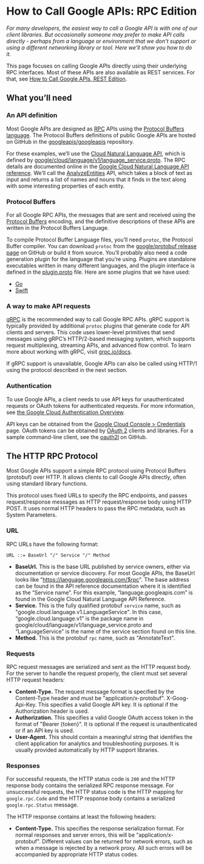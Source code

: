 # How to Call Google APIs: RPC Edition

_For many developers, the easiest way to call a Google API is with one of our client libraries. But occasionally someone may prefer to make API calls directly - perhaps from a language or environment that we don’t support or using a different networking library or tool. Here we’ll show you how to do it._

This page focuses on calling Google APIs directly using their underlying RPC interfaces. Most of these APIs are also available as REST services. For that, see [How to Call Google APIs, REST Edition](/HowToREST).


## What you’ll need

### An API definition
Most Google APIs are designed as [RPC](https://en.wikipedia.org/wiki/Remote_procedure_call) APIs using the [Protocol Buffers language](https://developers.google.com/protocol-buffers/docs/overview). The Protocol Buffers definitions of public Google APIs are hosted on GitHub in the [googleapis/googleapis](https://github.com/googleapis/googleapis) repository.

For these examples, we’ll use the [Cloud Natural Language API](https://cloud.google.com/natural-language/), which is defined by [google/cloud/language/v1/language_service.proto](https://github.com/googleapis/googleapis/blob/master/google/cloud/language/v1/language_service.proto). The RPC details are documented online in the [Google Cloud Natural Language API reference](https://cloud.google.com/natural-language/docs/reference/rpc/). We’ll call the [AnalyzeEntities](https://cloud.google.com/natural-language/docs/reference/rpc/google.cloud.language.v1#google.cloud.language.v1.LanguageService.AnalyzeEntities) API, which takes a block of text as input and returns a list of names and nouns that it finds in the text along with some interesting properties of each entity.

### Protocol Buffers 
For all Google RPC APIs, the messages that are sent and received using the [Protocol Buffers](https://developers.google.com/protocol-buffers/docs/overview) encoding, and the definitive descriptions of these APIs are written in the Protocol Buffers Language. 

To compile Protocol Buffer Language files, you’ll need `protoc`, the Protocol Buffer compiler. You can download `protoc` from the [google/protobuf release page](https://github.com/google/protobuf/releases) on GitHub or build it from source. You’ll probably also need a code generation plugin for the language that you’re using. Plugins are standalone executables written in many different languages, and the plugin interface is defined in the [plugin.proto](https://github.com/google/protobuf/blob/master/src/google/protobuf/compiler/plugin.proto) file. Here are some plugins that we have used:
- [Go](https://github.com/golang/protobuf)
- [Swift](https://github.com/apple/swift-protobuf)

### A way to make API requests
[gRPC](https://grpc.io/) is the recommended way to call Google RPC APIs. gRPC support is typically provided by additional `protoc` plugins that generate code for API clients and servers. This code uses lower-level primitives that send messages using gRPC’s HTTP/2-based messaging system, which supports request multiplexing, streaming APIs, and advanced flow control. To learn more about working with gRPC, visit [grpc.io/docs](https://grpc.io/docs).

If gRPC support is unavailable, Google APIs can also be called using HTTP/1 using the protocol described in the next section.

### Authentication
To use Google APIs, a client needs to use API keys for unauthenticated requests or OAuth tokens for authenticated requests. For more information, see [the Google Cloud Authentication Overview](https://cloud.google.com/docs/authentication/).

API keys can be obtained from the [Google Cloud Console > Credentials](http://console.cloud.google.com/apis/credentials) page. OAuth tokens can be obtained by [OAuth 2](https://oauth.net/2/) clients and libraries. For a sample command-line client, see the [oauth2l](https://github.com/google/oauth2l) on GitHub.

## The HTTP RPC Protocol
Most Google APIs support a simple RPC protocol using Protocol Buffers (protobuf) over HTTP. It allows clients to call Google APIs directly, often using standard library functions.

This protocol uses fixed URLs to specify the RPC endpoints, and passes request/response messages as HTTP request/response body using HTTP POST. It uses normal HTTP headers to pass the RPC metadata, such as System Parameters.

### URL
RPC URLs have the following format:

```
URL ::= BaseUrl "/" Service "/" Method
```
- **BaseUrl.** This is the base URL published by service owners, either via documentation or service discovery. For most Google APIs, the BaseUrl looks like "https://language.googleapis.com/$rpc". The base address can be found in the API reference documentation where it is identified as the “Service name”. For this example, “language.googleapis.com” is found in the Google Cloud Natural Language API Reference. 
- **Service.** This is the fully qualified protobuf `service` name, such as "google.cloud.language.v1.LanguageService". In this case, “google.cloud.language.v1” is the package name in google/cloud/language/v1/language_service.proto and “LanguageService” is the name of the service section found on this line.
- **Method.** This is the protobuf `rpc` name, such as "AnnotateText".

### Requests
RPC request messages are serialized and sent as the HTTP request body. For the server to handle the request properly, the client must set several HTTP request headers:
- **Content-Type.** The request message format is specified by the Content-Type header and must be "application/x-protobuf".
X-Goog-Api-Key. This specifies a valid Google API key. It is optional if the Authorization header is used.
- **Authorization.** This specifies a valid Google OAuth access token in the format of "Bearer {token}". It is optional if the request is unauthenticated or if an API key is used.
- **User-Agent.** This should contain a meaningful string that identifies the client application for analytics and troubleshooting purposes. It is usually provided automatically by HTTP support libraries.

### Responses
For successful requests, the HTTP status code is `200` and the HTTP response body contains the serialized RPC response message. For unsuccessful requests, the HTTP status code is the HTTP mapping for `google.rpc.Code` and the HTTP response body contains a serialized `google.rpc.Status` message. 

The HTTP response contains at least the following headers:
- **Content-Type.** This specifies the response serialization format. For normal responses and server errors, this will be "application/x-protobuf". Different values can be returned for network errors, such as when a message is rejected by a network proxy. All such errors will be accompanied by appropriate HTTP status codes.
